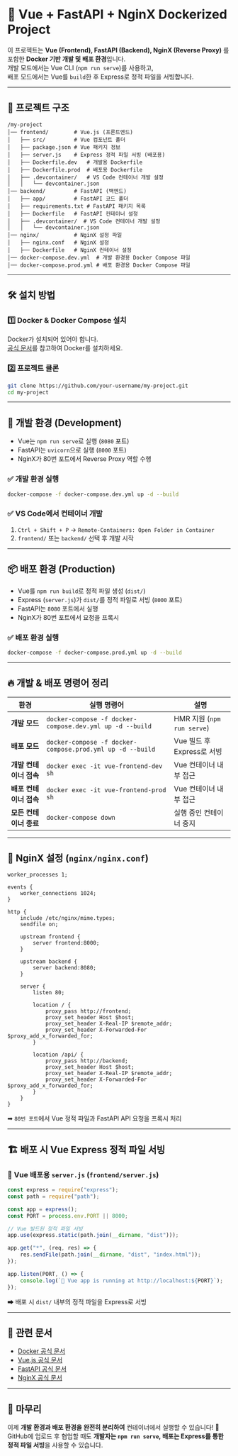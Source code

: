 # 🚀 Vue + FastAPI + NginX Dockerized Project

이 프로젝트는 **Vue (Frontend), FastAPI (Backend), NginX (Reverse Proxy)** 를 포함한 **Docker 기반 개발 및 배포 환경**입니다.  
개발 모드에서는 Vue CLI (`npm run serve`)를 사용하고,  
배포 모드에서는 Vue를 `build`한 후 Express로 정적 파일을 서빙합니다.

---

## 📁 프로젝트 구조
```
/my-project
│── frontend/        # Vue.js (프론트엔드)
│   ├── src/         # Vue 컴포넌트 폴더
│   ├── package.json # Vue 패키지 정보
│   ├── server.js    # Express 정적 파일 서빙 (배포용)
│   ├── Dockerfile.dev   # 개발용 Dockerfile
│   ├── Dockerfile.prod  # 배포용 Dockerfile
│   ├── .devcontainer/   # VS Code 컨테이너 개발 설정
│   │   └── devcontainer.json
│── backend/         # FastAPI (백엔드)
│   ├── app/         # FastAPI 코드 폴더
│   ├── requirements.txt # FastAPI 패키지 목록
│   ├── Dockerfile   # FastAPI 컨테이너 설정
│   ├── .devcontainer/  # VS Code 컨테이너 개발 설정
│   │   └── devcontainer.json
│── nginx/           # NginX 설정 파일
│   ├── nginx.conf   # NginX 설정
│   ├── Dockerfile   # NginX 컨테이너 설정
│── docker-compose.dev.yml  # 개발 환경용 Docker Compose 파일
│── docker-compose.prod.yml # 배포 환경용 Docker Compose 파일
```

---

## 🛠️ **설치 방법**
### 1️⃣ **Docker & Docker Compose 설치**
Docker가 설치되어 있어야 합니다.  
[공식 문서](https://docs.docker.com/get-docker/)를 참고하여 Docker를 설치하세요.

### 2️⃣ **프로젝트 클론**
```bash
git clone https://github.com/your-username/my-project.git
cd my-project
```

---

## 🚀 **개발 환경 (Development)**
- Vue는 `npm run serve`로 실행 (`8080` 포트)
- FastAPI는 `uvicorn`으로 실행 (`8000` 포트)
- NginX가 80번 포트에서 Reverse Proxy 역할 수행

### ✅ **개발 환경 실행**
```bash
docker-compose -f docker-compose.dev.yml up -d --build
```

### ✅ **VS Code에서 컨테이너 개발**
1. `Ctrl + Shift + P` → `Remote-Containers: Open Folder in Container`
2. `frontend/` 또는 `backend/` 선택 후 개발 시작

---

## 📦 **배포 환경 (Production)**
- Vue를 `npm run build`로 정적 파일 생성 (`dist/`)
- Express (`server.js`)가 `dist/`를 정적 파일로 서빙 (`8000` 포트)
- FastAPI는 `8080` 포트에서 실행
- NginX가 80번 포트에서 요청을 프록시

### ✅ **배포 환경 실행**
```bash
docker-compose -f docker-compose.prod.yml up -d --build
```

---

## 🔥 **개발 & 배포 명령어 정리**
| 환경  | 실행 명령어 | 설명 |
|--------|------------------|----------------------|
| **개발 모드** | `docker-compose -f docker-compose.dev.yml up -d --build` | HMR 지원 (`npm run serve`) |
| **배포 모드** | `docker-compose -f docker-compose.prod.yml up -d --build` | Vue 빌드 후 Express로 서빙 |
| **개발 컨테이너 접속** | `docker exec -it vue-frontend-dev sh` | Vue 컨테이너 내부 접근 |
| **배포 컨테이너 접속** | `docker exec -it vue-frontend-prod sh` | Vue 컨테이너 내부 접근 |
| **모든 컨테이너 종료** | `docker-compose down` | 실행 중인 컨테이너 중지 |

---

## 📜 **NginX 설정 (`nginx/nginx.conf`)**
```nginx
worker_processes 1;

events {
    worker_connections 1024;
}

http {
    include /etc/nginx/mime.types;
    sendfile on;

    upstream frontend {
        server frontend:8000;
    }

    upstream backend {
        server backend:8080;
    }

    server {
        listen 80;

        location / {
            proxy_pass http://frontend;
            proxy_set_header Host $host;
            proxy_set_header X-Real-IP $remote_addr;
            proxy_set_header X-Forwarded-For $proxy_add_x_forwarded_for;
        }

        location /api/ {
            proxy_pass http://backend;
            proxy_set_header Host $host;
            proxy_set_header X-Real-IP $remote_addr;
            proxy_set_header X-Forwarded-For $proxy_add_x_forwarded_for;
        }
    }
}
```
➡ `80번 포트`에서 Vue 정적 파일과 FastAPI API 요청을 프록시 처리

---

## 🏗️ **배포 시 Vue Express 정적 파일 서빙**
### 📌 **Vue 배포용 `server.js` (`frontend/server.js`)**
```javascript
const express = require("express");
const path = require("path");

const app = express();
const PORT = process.env.PORT || 8000;

// Vue 빌드된 정적 파일 서빙
app.use(express.static(path.join(__dirname, "dist")));

app.get("*", (req, res) => {
    res.sendFile(path.join(__dirname, "dist", "index.html"));
});

app.listen(PORT, () => {
    console.log(`🚀 Vue app is running at http://localhost:${PORT}`);
});
```
➡ 배포 시 `dist/` 내부의 정적 파일을 Express로 서빙

---

## 🔗 **관련 문서**
- [Docker 공식 문서](https://docs.docker.com/)
- [Vue.js 공식 문서](https://cli.vuejs.org/)
- [FastAPI 공식 문서](https://fastapi.tiangolo.com/)
- [NginX 공식 문서](https://nginx.org/)

---

## 🏁 **마무리**
이제 **개발 환경과 배포 환경을 완전히 분리하여** 컨테이너에서 실행할 수 있습니다! 🚀  
GitHub에 업로드 후 협업할 때도 **개발자는 `npm run serve`, 배포는 Express를 통한 정적 파일 서빙**을 사용할 수 있습니다.
